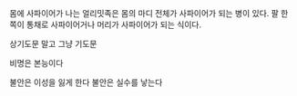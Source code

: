 몸에 사파이어가 나는 얼리밋족은 몸의 마디 전체가 사파이어가 되는 병이 있다.
팔 한 쪽이 통채로 사파이어거나 머리가 사파이어가 되는 식이다.


상기도문 말고 그냥 기도문


비명은 본능이다


불안은 이성을 잃게 한다
불안은 실수를 낳는다
